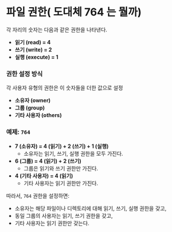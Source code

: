 # 파일 권한( 도대체 764 는 뭘까)
    
각 자리의 숫자는 다음과 같은 권한을 나타낸다.

- **읽기 (read) = 4**
- **쓰기 (write) = 2**
- **실행 (execute) = 1**

### 권한 설정 방식

각 사용자 유형의 권한은 이 숫자들을 더한 값으로 설정

- **소유자 (owner)**
- **그룹 (group)**
- **기타 사용자 (others)**

### 예제: `764`

- **7 (소유자) = 4 (읽기) + 2 (쓰기) + 1 (실행)**
    - 소유자는 읽기, 쓰기, 실행 권한을 모두 가진다.
- **6 (그룹) = 4 (읽기) + 2 (쓰기)**
    - 그룹은 읽기와 쓰기 권한만 가진다.
- **4 (기타 사용자) = 4 (읽기)**
    - 기타 사용자는 읽기 권한만 가진다.

따라서, `764` 권한을 설정하면:

- 소유자는 해당 파일이나 디렉토리에 대해 읽기, 쓰기, 실행 권한을 갖고,
- 동일 그룹의 사용자는 읽기, 쓰기 권한을 갖고,
- 기타 사용자는 읽기 권한만 갖는다.